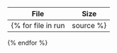 | File | Size |
| ---- | ---- |
{% for file in run|source %}| [{{ file.path }}]({{ file.url }}) | {{ file.size }} |
{% endfor %}
